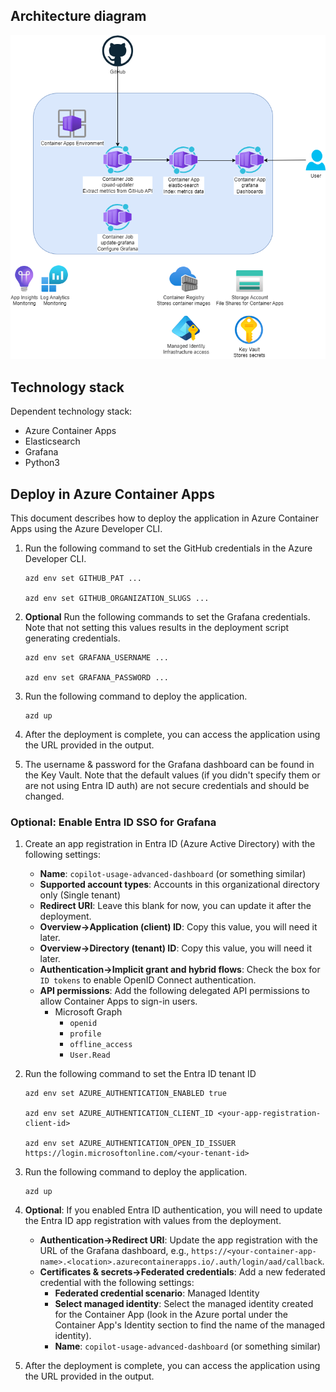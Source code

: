 

## Architecture diagram

![](/image/architecture.drawio.png)

## Technology stack

Dependent technology stack:

- Azure Container Apps
- Elasticsearch
- Grafana
- Python3


## Deploy in Azure Container Apps
This document describes how to deploy the application in Azure Container Apps using the Azure Developer CLI.

1. Run the following command to set the GitHub credentials in the Azure Developer CLI.

   ```shell
   azd env set GITHUB_PAT ...

   azd env set GITHUB_ORGANIZATION_SLUGS ...
   ```

1. **Optional** Run the following commands to set the Grafana credentials. Note that not setting this values results in the deployment script generating credentials.

   ```shell
   azd env set GRAFANA_USERNAME ...

   azd env set GRAFANA_PASSWORD ...
   ```

1. Run the following command to deploy the application.

   ```shell
   azd up
   ```

1. After the deployment is complete, you can access the application using the URL provided in the output.

1. The username & password for the Grafana dashboard can be found in the Key Vault. Note that the default values (if you didn't specify them or are not using Entra ID auth) are not secure credentials and should be changed.

### Optional: Enable Entra ID SSO for Grafana

1. Create an app registration in Entra ID (Azure Active Directory) with the following settings:

   - **Name**: `copilot-usage-advanced-dashboard` (or something similar)
   - **Supported account types**: Accounts in this organizational directory only (Single tenant)
   - **Redirect URI**: Leave this blank for now, you can update it after the deployment.
   - **Overview->Application (client) ID**: Copy this value, you will need it later.
   - **Overview->Directory (tenant) ID**: Copy this value, you will need it later.
   - **Authentication->Implicit grant and hybrid flows**: Check the box for `ID tokens` to enable OpenID Connect authentication.
   - **API permissions**: Add the following delegated API permissions to allow Container Apps to sign-in users.
     - Microsoft Graph
       - `openid`
       - `profile`
       - `offline_access`
       - `User.Read`

1. Run the following command to set the Entra ID tenant ID

   ```shell
   azd env set AZURE_AUTHENTICATION_ENABLED true

   azd env set AZURE_AUTHENTICATION_CLIENT_ID <your-app-registration-client-id>

   azd env set AZURE_AUTHENTICATION_OPEN_ID_ISSUER https://login.microsoftonline.com/<your-tenant-id>
   ```

1. Run the following command to deploy the application.

   ```shell
   azd up
   ```

1. **Optional**: If you enabled Entra ID authentication, you will need to update the Entra ID app registration with values from the deployment.

   - **Authentication->Redirect URI**: Update the app registration with the URL of the Grafana dashboard, e.g., `https://<your-container-app-name>.<location>.azurecontainerapps.io/.auth/login/aad/callback`.
   - **Certificates & secrets->Federated credentials**: Add a new federated credential with the following settings:
     - **Federated credential scenario**: Managed Identity
     - **Select managed identity**: Select the managed identity created for the Container App (look in the Azure portal under the Container App's Identity section to find the name of the managed identity).
     - **Name**: `copilot-usage-advanced-dashboard` (or something similar)

1. After the deployment is complete, you can access the application using the URL provided in the output.
